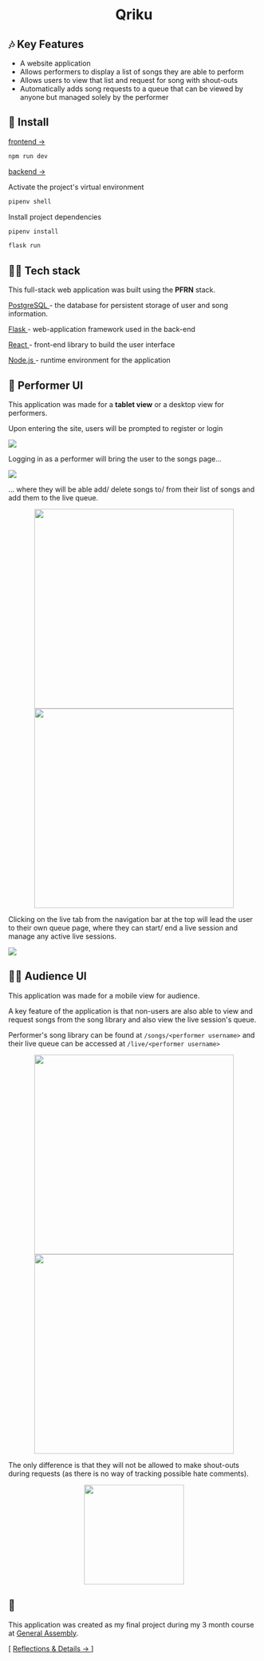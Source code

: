 <h1 align="center"> Qriku </h1>

## 🎶 Key Features 

- A website application
- Allows performers to display a list of songs they are able to perform
- Allows users to view that list and request for song with shout-outs
- Automatically adds song requests to a queue that can be viewed by anyone but managed solely by the performer

## 📀 Install 

[ frontend → ](https://github.com/juju927/qriku/tree/main/frontend)

```bash
npm run dev
```

[ backend → ](https://github.com/juju927/qriku/tree/main/backend) 

Activate the project's virtual environment

```bash
pipenv shell
```

Install project dependencies

```bash
pipenv install
```

```bash
flask run
```

## 👨‍💻 Tech stack 

This full-stack web application was built using the **PFRN** stack. 

[ PostgreSQL ](https://www.postgresql.org/) - the database for persistent storage of user and song information.

[ Flask ](https://flask.palletsprojects.com/en/2.3.x/) - web-application framework used in the back-end

[ React ](https://react.dev/) - front-end library to build the user interface

[ Node.js ](https://nodejs.org/en) - runtime environment for the application 

## 🎤 Performer UI 

This application was made for a **tablet view** or a desktop view for performers. 

Upon entering the site, users will be prompted to register or login 

![][login/register] 

Logging in as a performer will bring the user to the songs page... 

![][songs]

<!-- ... where they will be able to add (delete) songs to (from) their list of songs and request them too.
![][addsong] ![][requestsong] -->
... where they will be able add/ delete songs to/ from their list of songs and add them to the live queue.
<div align="center">
  <img src="https://github.com/juju927/qriku/blob/main/readmedocs/2bi.png" height="400">
  <img src="https://github.com/juju927/qriku/blob/main/readmedocs/2bii.png" height="400">
</div>

Clicking on the live tab from the navigation bar at the top will lead the user to their own queue page, 
where they can start/ end a live session and manage any active live sessions. 

![][live] 

## 🤳🏻 Audience UI

This application was made for a mobile view for audience. 

A key feature of the application is that non-users are also able to view and request songs from the song library and also view the live session's queue. 

Performer's song library can be found at `/songs/<performer username>` and their live queue can be accessed at `/live/<performer username>` 

<div align="center">
  <img src="https://github.com/juju927/qriku/blob/main/readmedocs/2a.png" height="400">
  <img src="https://github.com/juju927/qriku/blob/main/readmedocs/3a.png" height="400">
</div>

The only difference is that they will not be allowed to make shout-outs during requests (as there is no way of tracking possible hate comments). 

<div align="center">
  <img src="https://github.com/juju927/qriku/blob/main/readmedocs/2biii.png" width="200">
</div>


## 🐰 

This application was created as my final project during my 3 month course at [General Assembly](https://generalassemb.ly/). 

[ [Reflections & Details → ](https://github.com/juju927/qriku/blob/main/Reflections.md) ]

[login/register]: https://github.com/juju927/qriku/blob/main/readmedocs/1.png
[songs]: https://github.com/juju927/qriku/blob/main/readmedocs/2.png
[addsong]: https://github.com/juju927/qriku/blob/main/readmedocs/2bi.png
[requestsong]: https://github.com/juju927/qriku/blob/main/readmedocs/2bii.png
[live]: https://github.com/juju927/qriku/blob/main/readmedocs/3.png
[audiencerequestsong]: https://github.com/juju927/qriku/blob/main/readmedocs/2biii.png

